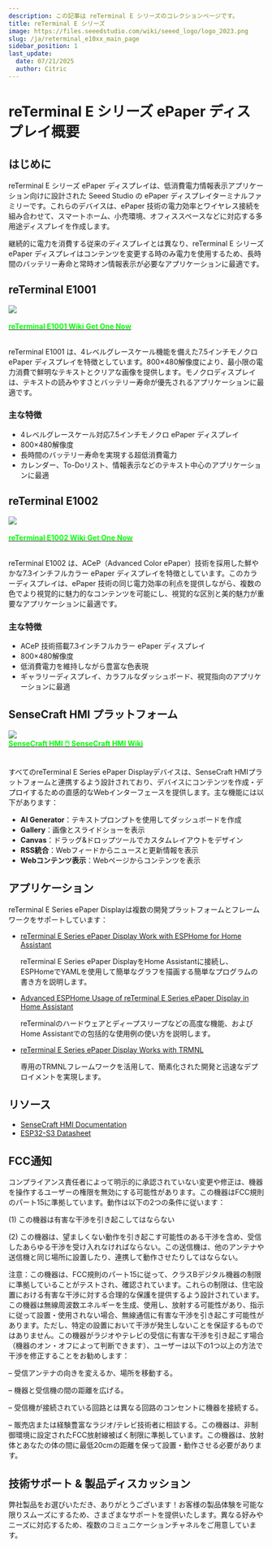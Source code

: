 ```yaml
---
description: この記事は reTerminal E シリーズのコレクションページです。
title: reTerminal E シリーズ
image: https://files.seeedstudio.com/wiki/seeed_logo/logo_2023.png
slug: /ja/reterminal_e10xx_main_page
sidebar_position: 1
last_update:
  date: 07/21/2025
  author: Citric
---
```


# reTerminal E シリーズ ePaper ディスプレイ概要

## はじめに

reTerminal E シリーズ ePaper ディスプレイは、低消費電力情報表示アプリケーション向けに設計された Seeed Studio の ePaper ディスプレイターミナルファミリーです。これらのデバイスは、ePaper 技術の電力効率とワイヤレス接続を組み合わせて、スマートホーム、小売環境、オフィススペースなどに対応する多用途ディスプレイを作成します。

継続的に電力を消費する従来のディスプレイとは異なり、reTerminal E シリーズ ePaper ディスプレイはコンテンツを変更する時のみ電力を使用するため、長時間のバッテリー寿命と常時オン情報表示が必要なアプリケーションに最適です。


## reTerminal E1001

<div style={{textAlign:'center'}}><img src="https://files.seeedstudio.com/wiki/reterminal_e10xx/img/24.jpg" style={{width:700, height:'auto'}}/></div><br />

<div class="get_one_now_container" style={{textAlign: 'center'}}>
  <a class="get_one_now_item" href="https://wiki.seeedstudio.com/getting_started_with_reterminal_e1001" target="_blank" rel="noopener noreferrer">
    <strong><span><font color={'FFFFFF'} size={"4"}>reTerminal E1001 Wiki</font></span></strong>
  </a>
  <a class="get_one_now_item" href="https://www.seeedstudio.com/reTerminal-E1001-p-6534.html" target="_blank" rel="noopener noreferrer">
    <strong><span><font color={'FFFFFF'} size={"4"}>Get One Now</font></span></strong>
  </a>
</div><br />

reTerminal E1001 は、4レベルグレースケール機能を備えた7.5インチモノクロ ePaper ディスプレイを特徴としています。800×480解像度により、最小限の電力消費で鮮明なテキストとクリアな画像を提供します。モノクロディスプレイは、テキストの読みやすさとバッテリー寿命が優先されるアプリケーションに最適です。

### 主な特徴

- 4レベルグレースケール対応7.5インチモノクロ ePaper ディスプレイ
- 800×480解像度
- 長時間のバッテリー寿命を実現する超低消費電力
- カレンダー、To-Doリスト、情報表示などのテキスト中心のアプリケーションに最適

## reTerminal E1002

<div style={{textAlign:'center'}}><img src="https://files.seeedstudio.com/wiki/reterminal_e10xx/img/25.jpg" style={{width:700, height:'auto'}}/></div><br />

<div class="get_one_now_container" style={{textAlign: 'center'}}>
  <a class="get_one_now_item" href="https://wiki.seeedstudio.com/getting_started_with_reterminal_e1002" target="_blank" rel="noopener noreferrer">
    <strong><span><font color={'FFFFFF'} size={"4"}>reTerminal E1002 Wiki</font></span></strong>
  </a>
  <a class="get_one_now_item" href="https://www.seeedstudio.com/reTerminal-E1002-p-6533.html" target="_blank" rel="noopener noreferrer">
    <strong><span><font color={'FFFFFF'} size={"4"}>Get One Now</font></span></strong>
  </a>
</div><br />


reTerminal E1002 は、ACeP（Advanced Color ePaper）技術を採用した鮮やかな7.3インチフルカラー ePaper ディスプレイを特徴としています。このカラーディスプレイは、ePaper 技術の同じ電力効率の利点を提供しながら、複数の色でより視覚的に魅力的なコンテンツを可能にし、視覚的な区別と美的魅力が重要なアプリケーションに最適です。

### 主な特徴

- ACeP 技術搭載7.3インチフルカラー ePaper ディスプレイ
- 800×480解像度
- 低消費電力を維持しながら豊富な色表現
- ギャラリーディスプレイ、カラフルなダッシュボード、視覚指向のアプリケーションに最適

## SenseCraft HMI プラットフォーム

<div style={{textAlign:'center'}}><img src="https://files.seeedstudio.com/wiki/reterminal_e10xx/img/23.png" style={{width:1000, height:'auto'}}/></div>

<div class="get_one_now_container" style={{textAlign: 'center'}}>
    <a class="get_one_now_item" href="https://sensecraft.seeed.cc/hmi" target="_blank" rel="noopener noreferrer">
            <strong><span><font color={'FFFFFF'} size={"4"}> SenseCraft HMI 🖱️</font></span></strong>
    </a>
    <a class="get_one_now_item" href="https://wiki.seeedstudio.com/sensecraft_hmi_overview" target="_blank" rel="noopener noreferrer">
            <strong><span><font color={'FFFFFF'} size={"4"}> SenseCraft HMI Wiki</font></span></strong>
  </a>
</div><br />

すべてのreTerminal E Series ePaper Displayデバイスは、SenseCraft HMIプラットフォームと連携するよう設計されており、デバイスにコンテンツを作成・デプロイするための直感的なWebインターフェースを提供します。主な機能には以下があります：

- **AI Generator**：テキストプロンプトを使用してダッシュボードを作成
- **Gallery**：画像とスライドショーを表示
- **Canvas**：ドラッグ&ドロップツールでカスタムレイアウトをデザイン
- **RSS統合**：Webフィードからニュースと更新情報を表示
- **Webコンテンツ表示**：Webページからコンテンツを表示

## アプリケーション

reTerminal E Series ePaper Displayは複数の開発プラットフォームとフレームワークをサポートしています：

- [reTerminal E Series ePaper Display Work with ESPHome for Home Assistant](https://wiki.seeedstudio.com/reterminal_e10xx_with_esphome)

  reTerminal E Series ePaper DisplayをHome Assistantに接続し、ESPHomeでYAMLを使用して簡単なグラフを描画する簡単なプログラムの書き方を説明します。

- [Advanced ESPHome Usage of reTerminal E Series ePaper Display in Home Assistant](https://wiki.seeedstudio.com/reterminal_e10xx_with_esphome_advanced)

  reTerminalのハードウェアとディープスリープなどの高度な機能、およびHome Assistantでの包括的な使用例の使い方を説明します。

- [reTerminal E Series ePaper Display Works with TRMNL](https://wiki.seeedstudio.com/reterminal_e10xx_trmnl)

  専用のTRMNLフレームワークを活用して、簡素化された開発と迅速なデプロイメントを実現します。

<!-- - [GxEPD2 Library Support](https://wiki.seeedstudio.com/reTerminal_GxEPD2)
Leverage the powerful GxEPD2 library for advanced ePaper display control and rendering.

- [LVGL + SquareLine Studio](https://wiki.seeedstudio.com/reTerminal_LVGL_SquareLine)
Create rich graphical interfaces using LVGL and the visual SquareLine Studio designer. -->

## リソース

- [SenseCraft HMI Documentation](https://wiki.seeedstudio.com/sensecraft_hmi_overview/)
- [ESP32-S3 Datasheet](https://files.seeedstudio.com/wiki/SeeedStudio-XIAO-ESP32S3/res/esp32-s3_datasheet.pdf)
<!-- - [GitHub Repository](/reterminal_e10xx_main_page) -->

## FCC通知

コンプライアンス責任者によって明示的に承認されていない変更や修正は、機器を操作するユーザーの権限を無効にする可能性があります。この機器はFCC規則のパート15に準拠しています。動作は以下の2つの条件に従います：

(1) この機器は有害な干渉を引き起こしてはならない

(2) この機器は、望ましくない動作を引き起こす可能性のある干渉を含め、受信したあらゆる干渉を受け入れなければならない。この送信機は、他のアンテナや送信機と同じ場所に設置したり、連携して動作させたりしてはならない。

注意：この機器は、FCC規則のパート15に従って、クラスBデジタル機器の制限に準拠していることがテストされ、確認されています。これらの制限は、住宅設置における有害な干渉に対する合理的な保護を提供するよう設計されています。この機器は無線周波数エネルギーを生成、使用し、放射する可能性があり、指示に従って設置・使用されない場合、無線通信に有害な干渉を引き起こす可能性があります。ただし、特定の設置において干渉が発生しないことを保証するものではありません。この機器がラジオやテレビの受信に有害な干渉を引き起こす場合（機器のオン・オフによって判断できます）、ユーザーは以下の1つ以上の方法で干渉を修正することをお勧めします：

– 受信アンテナの向きを変えるか、場所を移動する。

– 機器と受信機の間の距離を広げる。

– 受信機が接続されている回路とは異なる回路のコンセントに機器を接続する。

– 販売店または経験豊富なラジオ/テレビ技術者に相談する。この機器は、非制御環境に設定されたFCC放射線被ばく制限に準拠しています。この機器は、放射体とあなたの体の間に最低20cmの距離を保って設置・動作させる必要があります。

## 技術サポート & 製品ディスカッション

弊社製品をお選びいただき、ありがとうございます！お客様の製品体験を可能な限りスムーズにするため、さまざまなサポートを提供いたします。異なる好みやニーズに対応するため、複数のコミュニケーションチャネルをご用意しています。

<div class="table-center">
  <div class="button_tech_support_container">
  <a href="https://forum.seeedstudio.com/" class="button_forum"></a> 
  <a href="https://www.seeedstudio.com/contacts" class="button_email"></a>
  </div>

  <div class="button_tech_support_container">
  <a href="https://discord.gg/eWkprNDMU7" class="button_discord"></a> 
  <a href="https://github.com/Seeed-Studio/wiki-documents/discussions/69" class="button_discussion"></a>
  </div>
</div>



